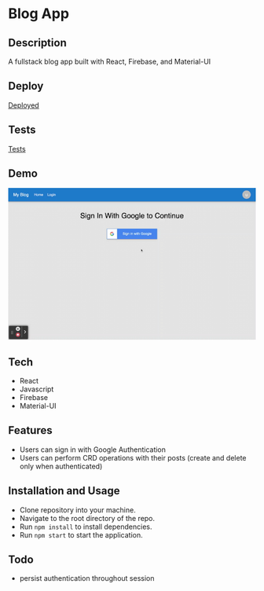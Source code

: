 # Blog App

## Description
A fullstack blog app built with React, Firebase, and Material-UI

## Deploy
[Deployed](https://react-firebase-blog-app-2f8a2.web.app/)

## Tests
[Tests](https://github.com/pswk1/react-firebase-blog-app/tree/master/src/__tests__)

## Demo
<img src='/demo/Blog App.gif' alt='blog app demo gif'>

## Tech
- React
- Javascript
- Firebase
- Material-UI

## Features
- Users can sign in with Google Authentication
- Users can perform CRD operations with their posts (create and delete only when authenticated)

## Installation and Usage
- Clone repository into your machine.
- Navigate to the root directory of the repo.
- Run ```npm install``` to install dependencies.
- Run ```npm start``` to start the application.

## Todo
- persist authentication throughout session